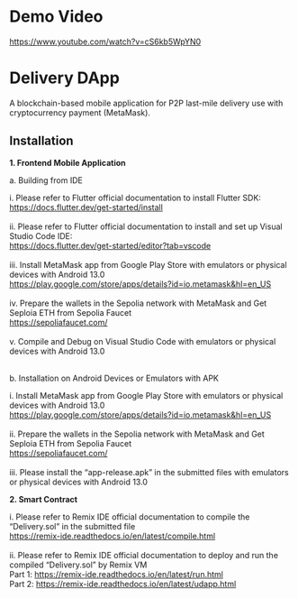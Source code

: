 # Demo Video
https://www.youtube.com/watch?v=cS6kb5WpYN0

# Delivery DApp
A blockchain-based mobile application for P2P last-mile delivery use with cryptocurrency payment (MetaMask).


## Installation

<b> 1.	Frontend Mobile Application <br /></b>
 
a.	Building from IDE<br />

i.	Please refer to Flutter official documentation to install Flutter SDK:<br />
https://docs.flutter.dev/get-started/install<br /><br />
ii.	Please refer to Flutter official documentation to install and set up Visual Studio Code IDE:<br />
https://docs.flutter.dev/get-started/editor?tab=vscode<br /><br />
iii.	Install MetaMask app from Google Play Store with emulators or physical devices with Android 13.0 <br />
https://play.google.com/store/apps/details?id=io.metamask&hl=en_US<br /><br />
iv.	Prepare the wallets in the Sepolia network with MetaMask and Get Seploia ETH from Sepolia Faucet<br />
https://sepoliafaucet.com/<br /><br />
v.	Compile and Debug on Visual Studio Code with emulators or physical devices with Android 13.0 <br /><br />

b.	Installation on Android Devices or Emulators with APK<br />


i.	Install MetaMask app from Google Play Store with emulators or physical devices with Android 13.0 <br />
https://play.google.com/store/apps/details?id=io.metamask&hl=en_US<br /><br />
ii.	Prepare the wallets in the Sepolia network with MetaMask and Get Seploia ETH from Sepolia Faucet<br />
https://sepoliafaucet.com/<br /><br />
iii.	Please install the “app-release.apk” in the submitted files with emulators or physical devices with Android 13.0<br />


<b>2.	Smart Contract<br /></b>


i.	Please refer to Remix IDE official documentation to compile the “Delivery.sol” in the submitted file<br />
https://remix-ide.readthedocs.io/en/latest/compile.html<br /><br />
ii.	Please refer to Remix IDE official documentation to deploy and run the compiled “Delivery.sol” by Remix VM<br />
Part 1: https://remix-ide.readthedocs.io/en/latest/run.html<br />
Part 2: https://remix-ide.readthedocs.io/en/latest/udapp.html<br />

  
